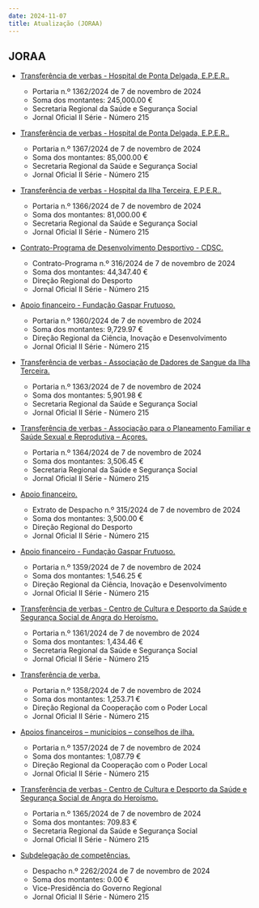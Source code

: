 ```yaml
---
date: 2024-11-07
title: Atualização (JORAA)
---
```

## JORAA

* [Transferência de verbas -  Hospital de Ponta Delgada, E.P.E.R..](https://jo.azores.gov.pt/#/ato/c2e38ea0-30cb-4a95-a637-4cb428eaa472)
  * Portaria n.º 1362/2024 de 7 de novembro de 2024
  * Soma dos montantes: 245,000.00 €
  * Secretaria Regional da Saúde e Segurança Social
  * Jornal Oficial II Série - Número 215

* [Transferência de verbas - Hospital de Ponta Delgada, E.P.E.R..](https://jo.azores.gov.pt/#/ato/4efb4d76-e86a-4e58-bf5f-53a8967b0b42)
  * Portaria n.º 1367/2024 de 7 de novembro de 2024
  * Soma dos montantes: 85,000.00 €
  * Secretaria Regional da Saúde e Segurança Social
  * Jornal Oficial II Série - Número 215

* [Transferência de verbas - Hospital da Ilha Terceira, E.P.E.R..](https://jo.azores.gov.pt/#/ato/96e963db-5a76-4a72-a6f0-83825d76813c)
  * Portaria n.º 1366/2024 de 7 de novembro de 2024
  * Soma dos montantes: 81,000.00 €
  * Secretaria Regional da Saúde e Segurança Social
  * Jornal Oficial II Série - Número 215

* [Contrato-Programa de Desenvolvimento Desportivo - CDSC.](https://jo.azores.gov.pt/#/ato/a90e2db0-1231-4bf7-8558-1f9155d35267)
  * Contrato-Programa n.º 316/2024 de 7 de novembro de 2024
  * Soma dos montantes: 44,347.40 €
  * Direção Regional do Desporto
  * Jornal Oficial II Série - Número 215

* [Apoio financeiro - Fundação Gaspar Frutuoso.](https://jo.azores.gov.pt/#/ato/f55de1c1-ddff-4aa4-ab75-640174f364f0)
  * Portaria n.º 1360/2024 de 7 de novembro de 2024
  * Soma dos montantes: 9,729.97 €
  * Direção Regional da Ciência, Inovação e Desenvolvimento
  * Jornal Oficial II Série - Número 215

* [Transferência de verbas - Associação de Dadores de Sangue da Ilha Terceira.](https://jo.azores.gov.pt/#/ato/89ab9130-3832-438a-a612-251b04c2c805)
  * Portaria n.º 1363/2024 de 7 de novembro de 2024
  * Soma dos montantes: 5,901.98 €
  * Secretaria Regional da Saúde e Segurança Social
  * Jornal Oficial II Série - Número 215

* [Transferência de verbas - Associação para o Planeamento Familiar e Saúde Sexual e Reprodutiva – Açores.](https://jo.azores.gov.pt/#/ato/de2b6489-b66a-49e1-9df3-b88e0d6bc868)
  * Portaria n.º 1364/2024 de 7 de novembro de 2024
  * Soma dos montantes: 3,506.45 €
  * Secretaria Regional da Saúde e Segurança Social
  * Jornal Oficial II Série - Número 215

* [Apoio financeiro.](https://jo.azores.gov.pt/#/ato/e73f45dc-0e21-49e6-8857-aee2f0bd37aa)
  * Extrato de Despacho n.º 315/2024 de 7 de novembro de 2024
  * Soma dos montantes: 3,500.00 €
  * Direção Regional do Desporto
  * Jornal Oficial II Série - Número 215

* [Apoio financeiro - Fundação Gaspar Frutuoso.](https://jo.azores.gov.pt/#/ato/95779c42-67f7-4e52-9ac2-dee00d44dc6c)
  * Portaria n.º 1359/2024 de 7 de novembro de 2024
  * Soma dos montantes: 1,546.25 €
  * Direção Regional da Ciência, Inovação e Desenvolvimento
  * Jornal Oficial II Série - Número 215

* [Transferência de verbas -  Centro de Cultura e Desporto da Saúde e Segurança Social de Angra do Heroísmo.](https://jo.azores.gov.pt/#/ato/b0c9170a-0981-4616-ab58-98c268e494b4)
  * Portaria n.º 1361/2024 de 7 de novembro de 2024
  * Soma dos montantes: 1,434.46 €
  * Secretaria Regional da Saúde e Segurança Social
  * Jornal Oficial II Série - Número 215

* [Transferência de verba.](https://jo.azores.gov.pt/#/ato/18db5e7f-c4ad-4d66-8716-cabc2f9da5b0)
  * Portaria n.º 1358/2024 de 7 de novembro de 2024
  * Soma dos montantes: 1,253.71 €
  * Direção Regional da Cooperação com o Poder Local
  * Jornal Oficial II Série - Número 215

* [Apoios financeiros – municípios – conselhos de ilha.](https://jo.azores.gov.pt/#/ato/a1eb975a-cd7f-4063-85b5-d207c9860569)
  * Portaria n.º 1357/2024 de 7 de novembro de 2024
  * Soma dos montantes: 1,087.79 €
  * Direção Regional da Cooperação com o Poder Local
  * Jornal Oficial II Série - Número 215

* [Transferência de verbas - Centro de Cultura e Desporto da Saúde e Segurança Social de Angra do Heroísmo.](https://jo.azores.gov.pt/#/ato/75e42939-d913-4d6d-9191-3bc36efda950)
  * Portaria n.º 1365/2024 de 7 de novembro de 2024
  * Soma dos montantes: 709.83 €
  * Secretaria Regional da Saúde e Segurança Social
  * Jornal Oficial II Série - Número 215

* [Subdelegação de competências.](https://jo.azores.gov.pt/#/ato/d7b24979-6743-46c4-bc0b-2aad1cc9b775)
  * Despacho n.º 2262/2024 de 7 de novembro de 2024
  * Soma dos montantes: 0.00 €
  * Vice-Presidência do Governo Regional
  * Jornal Oficial II Série - Número 215
